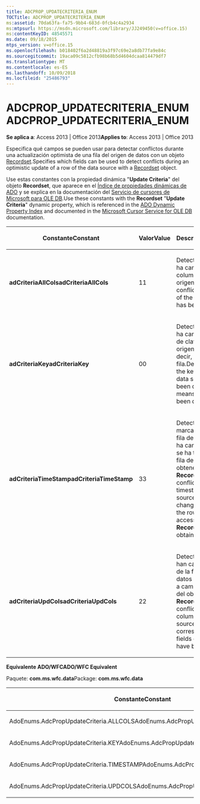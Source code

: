 ```yaml
---
title: ADCPROP_UPDATECRITERIA_ENUM
TOCTitle: ADCPROP_UPDATECRITERIA_ENUM
ms:assetid: 70da63fa-fa75-9bb4-683d-0fcb4c4a2934
ms:mtpsurl: https://msdn.microsoft.com/library/JJ249450(v=office.15)
ms:contentKeyID: 48545571
ms.date: 09/18/2015
mtps_version: v=office.15
ms.openlocfilehash: b018402f6a2d48819a3f97c69e2a8db77fa9e84c
ms.sourcegitcommit: 19aca09c5812cfb98b68b5d4604dcaa814479df7
ms.translationtype: MT
ms.contentlocale: es-ES
ms.lasthandoff: 10/09/2018
ms.locfileid: "25486793"
---
```

# <a name="adcpropupdatecriteriaenum"></a><span data-ttu-id="9c3c5-102">ADCPROP\_UPDATECRITERIA\_ENUM</span><span class="sxs-lookup"><span data-stu-id="9c3c5-102">ADCPROP\_UPDATECRITERIA\_ENUM</span></span>

<span data-ttu-id="9c3c5-103">**Se aplica a**: Access 2013 | Office 2013</span><span class="sxs-lookup"><span data-stu-id="9c3c5-103">**Applies to**: Access 2013 | Office 2013</span></span>

<span data-ttu-id="9c3c5-104">Especifica qué campos se pueden usar para detectar conflictos durante una actualización optimista de una fila del origen de datos con un objeto [Recordset](recordset-object-ado.md).</span><span class="sxs-lookup"><span data-stu-id="9c3c5-104">Specifies which fields can be used to detect conflicts during an optimistic update of a row of the data source with a [Recordset](recordset-object-ado.md) object.</span></span>

<span data-ttu-id="9c3c5-105">Use estas constantes con la propiedad dinámica "**Update Criteria**" del objeto **Recordset**, que aparece en el [Índice de propiedades dinámicas de ADO](ado-dynamic-property-index.md) y se explica en la documentación del [Servicio de cursores de Microsoft para OLE DB](microsoft-cursor-service-for-ole-db-ado-service-component.md).</span><span class="sxs-lookup"><span data-stu-id="9c3c5-105">Use these constants with the **Recordset** "**Update Criteria**" dynamic property, which is referenced in the [ADO Dynamic Property Index](ado-dynamic-property-index.md) and documented in the [Microsoft Cursor Service for OLE DB](microsoft-cursor-service-for-ole-db-ado-service-component.md) documentation.</span></span>

<table>
<colgroup>
<col style="width: 33%" />
<col style="width: 33%" />
<col style="width: 33%" />
</colgroup>
<thead>
<tr class="header">
<th><p><span data-ttu-id="9c3c5-106">Constante</span><span class="sxs-lookup"><span data-stu-id="9c3c5-106">Constant</span></span></p></th>
<th><p><span data-ttu-id="9c3c5-107">Valor</span><span class="sxs-lookup"><span data-stu-id="9c3c5-107">Value</span></span></p></th>
<th><p><span data-ttu-id="9c3c5-108">Descripción</span><span class="sxs-lookup"><span data-stu-id="9c3c5-108">Description</span></span></p></th>
</tr>
</thead>
<tbody>
<tr class="odd">
<td><p><span data-ttu-id="9c3c5-109"><strong>adCriteriaAllCols</strong></span><span class="sxs-lookup"><span data-stu-id="9c3c5-109"><strong>adCriteriaAllCols</strong></span></span></p></td>
<td><p><span data-ttu-id="9c3c5-110">1</span><span class="sxs-lookup"><span data-stu-id="9c3c5-110">1</span></span></p></td>
<td><p><span data-ttu-id="9c3c5-111">Detecta conflictos si se ha cambiado cualquier columna de la fila del origen de datos.</span><span class="sxs-lookup"><span data-stu-id="9c3c5-111">Detects conflicts if any column of the data source row has been changed.</span></span></p></td>
</tr>
<tr class="even">
<td><p><span data-ttu-id="9c3c5-112"><strong>adCriteriaKey</strong></span><span class="sxs-lookup"><span data-stu-id="9c3c5-112"><strong>adCriteriaKey</strong></span></span></p></td>
<td><p><span data-ttu-id="9c3c5-113">0</span><span class="sxs-lookup"><span data-stu-id="9c3c5-113">0</span></span></p></td>
<td><p><span data-ttu-id="9c3c5-114">Detecta conflictos si se ha cambiado la columna de clave de la fila del origen de datos; es decir, se ha eliminado la fila.</span><span class="sxs-lookup"><span data-stu-id="9c3c5-114">Detects conflicts if the key column of the data source row has been changed, which means that the row has been deleted.</span></span></p></td>
</tr>
<tr class="odd">
<td><p><span data-ttu-id="9c3c5-115"><strong>adCriteriaTimeStamp</strong></span><span class="sxs-lookup"><span data-stu-id="9c3c5-115"><strong>adCriteriaTimeStamp</strong></span></span></p></td>
<td><p><span data-ttu-id="9c3c5-116">3</span><span class="sxs-lookup"><span data-stu-id="9c3c5-116">3</span></span></p></td>
<td><p><span data-ttu-id="9c3c5-117">Detecta conflictos si la marca de tiempo de la fila del origen de datos ha cambiado; es decir, se ha tenido acceso a la fila después de obtenerse el objeto <strong>Recordset</strong>.</span><span class="sxs-lookup"><span data-stu-id="9c3c5-117">Detects conflicts if the timestamp of the data source row has been changed, which means the row has been accessed after the <strong>Recordset</strong> was obtained.</span></span></p></td>
</tr>
<tr class="even">
<td><p><span data-ttu-id="9c3c5-118"><strong>adCriteriaUpdCols</strong></span><span class="sxs-lookup"><span data-stu-id="9c3c5-118"><strong>adCriteriaUpdCols</strong></span></span></p></td>
<td><p><span data-ttu-id="9c3c5-119">2</span><span class="sxs-lookup"><span data-stu-id="9c3c5-119">2</span></span></p></td>
<td><p><span data-ttu-id="9c3c5-120">Detecta conflictos si se han cambiado columnas de la fila del origen de datos correspondientes a campos actualizados del objeto <strong>Recordset</strong>.</span><span class="sxs-lookup"><span data-stu-id="9c3c5-120">Detects conflicts if any of the columns of the data source row that correspond to updated fields of the <strong>Recordset</strong> have been changed.</span></span></p></td>
</tr>
</tbody>
</table>


<span data-ttu-id="9c3c5-121">**Equivalente ADO/WFC**</span><span class="sxs-lookup"><span data-stu-id="9c3c5-121">**ADO/WFC Equivalent**</span></span>

<span data-ttu-id="9c3c5-122">Paquete: **com.ms.wfc.data**</span><span class="sxs-lookup"><span data-stu-id="9c3c5-122">Package: **com.ms.wfc.data**</span></span>

<table>
<colgroup>
<col style="width: 100%" />
</colgroup>
<thead>
<tr class="header">
<th><p><span data-ttu-id="9c3c5-123">Constante</span><span class="sxs-lookup"><span data-stu-id="9c3c5-123">Constant</span></span></p></th>
</tr>
</thead>
<tbody>
<tr class="odd">
<td><p><span data-ttu-id="9c3c5-124">AdoEnums.AdcPropUpdateCriteria.ALLCOLS</span><span class="sxs-lookup"><span data-stu-id="9c3c5-124">AdoEnums.AdcPropUpdateCriteria.ALLCOLS</span></span></p></td>
</tr>
<tr class="even">
<td><p><span data-ttu-id="9c3c5-125">AdoEnums.AdcPropUpdateCriteria.KEY</span><span class="sxs-lookup"><span data-stu-id="9c3c5-125">AdoEnums.AdcPropUpdateCriteria.KEY</span></span></p></td>
</tr>
<tr class="odd">
<td><p><span data-ttu-id="9c3c5-126">AdoEnums.AdcPropUpdateCriteria.TIMESTAMP</span><span class="sxs-lookup"><span data-stu-id="9c3c5-126">AdoEnums.AdcPropUpdateCriteria.TIMESTAMP</span></span></p></td>
</tr>
<tr class="even">
<td><p><span data-ttu-id="9c3c5-127">AdoEnums.AdcPropUpdateCriteria.UPDCOLS</span><span class="sxs-lookup"><span data-stu-id="9c3c5-127">AdoEnums.AdcPropUpdateCriteria.UPDCOLS</span></span></p></td>
</tr>
</tbody>
</table>

